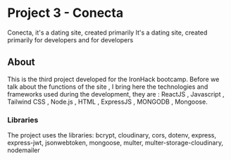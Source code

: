 # Project 3 - Conecta

Conecta, it's a dating site, created primarily It's a dating site, created primarily for developers and for developers

## About

This is the third project developed for the IronHack bootcamp. Before we talk about the functions of the site , I bring here the technologies and frameworks used during the development, they are : ReactJS , Javascript , Tailwind CSS , Node.js , HTML , ExpressJS , MONGODB , Mongoose.

### Libraries

The project uses the libraries: bcrypt, cloudinary, cors, dotenv, express, express-jwt, jsonwebtoken, mongoose, multer, multer-storage-cloudinary, nodemailer